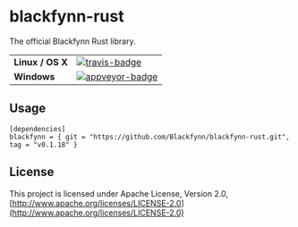# blackfynn-rust
The official Blackfynn Rust library.

<table>
    <tr>
        <td><strong>Linux / OS X</strong></td>
        <td><a href="https://travis-ci.org/Blackfynn/blackfynn-rust" title="Travis Build Status"><img src="https://travis-ci.org/Blackfynn/blackfynn-rust.svg?branch=master" alt="travis-badge"></img></a></td>
    </tr>
    <tr>
        <td><strong>Windows</strong></td>
        <td><a href="https://ci.appveyor.com/project/scirner22/blackfynn-rust/branch/master" title="Appveyor Build Status"><img src="https://ci.appveyor.com/api/projects/status/yluao3bcox2g6q97/branch/master?svg=true" alt="appveyor-badge"></img></a></td>
    </tr>
</table>

## Usage
```
[dependencies]
blackfynn = { git = "https://github.com/Blackfynn/blackfynn-rust.git", tag = "v0.1.18" }
```

## License
This project is licensed under Apache License, Version 2.0, [http://www.apache.org/licenses/LICENSE-2.0](http://www.apache.org/licenses/LICENSE-2.0)
